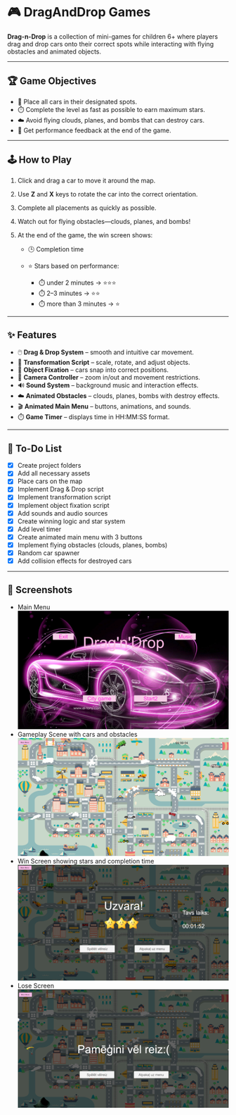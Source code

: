 # 🎮 DragAndDrop Games

**Drag-n-Drop** is a collection of mini-games for children 6+ where players drag and drop cars onto their correct spots while interacting with flying obstacles and animated objects.

---

## 🏆 Game Objectives

* 🚗 Place all cars in their designated spots.
* ⏱️ Complete the level as fast as possible to earn maximum stars.
* ☁️ Avoid flying clouds, planes, and bombs that can destroy cars.
* 🌟 Get performance feedback at the end of the game.

---

## 🕹️ How to Play

1. Click and drag a car to move it around the map.
2. Use **Z** and **X** keys to rotate the car into the correct orientation.
3. Complete all placements as quickly as possible.
4. Watch out for flying obstacles—clouds, planes, and bombs!
5. At the end of the game, the win screen shows:

   * 🕒 Completion time
   * ⭐ Stars based on performance:

     * ⏱️ under 2 minutes → ⭐⭐⭐
     * ⏱️ 2–3 minutes → ⭐⭐
     * ⏱️ more than 3 minutes → ⭐

---

## ✨ Features

* 🖱️ **Drag & Drop System** – smooth and intuitive car movement.
* 🔄 **Transformation Script** – scale, rotate, and adjust objects.
* 📌 **Object Fixation** – cars snap into correct positions.
* 🎥 **Camera Controller** – zoom in/out and movement restrictions.
* 🔊 **Sound System** – background music and interaction effects.
* ☁️ **Animated Obstacles** – clouds, planes, bombs with destroy effects.
* 🎬 **Animated Main Menu** – buttons, animations, and sounds.
* ⏱️ **Game Timer** – displays time in HH:MM:SS format.

---

## 📝 To-Do List

- [x] Create project folders
- [x] Add all necessary assets
- [x] Place cars on the map
- [x] Implement Drag & Drop script
- [x] Implement transformation script
- [x] Implement object fixation script
- [x] Add sounds and audio sources
- [x] Create winning logic and star system
- [x] Add level timer
- [x] Create animated main menu with 3 buttons
- [x] Implement flying obstacles (clouds, planes, bombs)
- [x] Random car spawner
- [x] Add collision effects for destroyed cars

---

## 📸 Screenshots
* Main Menu
![Main Menu](Assets/Sources/Images/mainmenu.png)
* Gameplay Scene with cars and obstacles
![Main Menu](Assets/Sources/Images/start.png)
* Win Screen showing stars and completion time
![Main Menu](Assets/Sources/Images/win.png)
* Lose Screen
![Main Menu](Assets/Sources/Images/lose.png)
